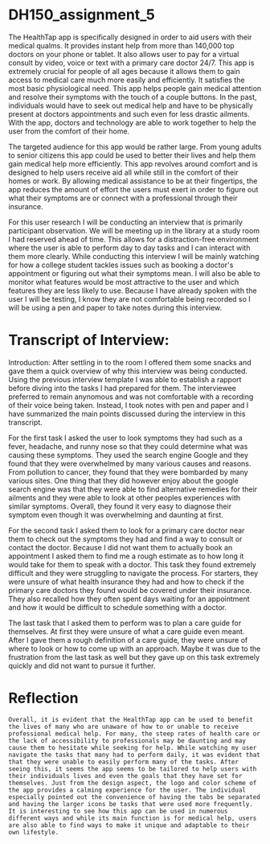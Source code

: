 # DH150_assignment_5

The HealthTap app is specifically designed in order to aid users with their medical qualms. It provides instant help from more than 140,000 top doctors on your phone or tablet. It also allows user to pay for a virtual consult by video, voice or text with a primary care doctor 24/7. This app is extremely crucial for people of all ages because it allows them to gain access to medical care much more easily and efficiently. It satisfies the most basic physiological need. This app helps people gain medical attention and resolve their symptoms with the touch of a couple buttons. In the past, individuals would have to seek out medical help and have to be physically present at doctors appointments and such even for less drastic ailments. With the app, doctors and technology are able to work together to help the user from the comfort of their home. 


The targeted audience for this app would be rather large. From young adults to senior citizens this app could be used to better their lives and help them gain medical help more efficiently. This app revolves around comfort and is designed to help users receive aid all while still in the comfort of their homes or work. By allowing medical assistance to be at their fingertips, the app reduces the amount of effort the users must exert in order to figure out what their symptoms are or connect with a professional through their insurance. 


For this user research I will be conducting an interview that is primarily participant observation. We will be meeting up in the library at a study room I had reserved ahead of time. This allows for a distraction-free environment where the user is able to perform day to day tasks and I can interact with them more clearly. While conducting this interview I will be mainly watching for how a college student tackles issues such as booking a doctor's appointment or figuring out what their symptoms mean. I will also be able to monitor what features would be most attractive to the user and which features they are less likely to use. Because I have already spoken with the user I will be testing, I know they are not comfortable being recorded so I will be using a pen and paper to take notes during this interview. 


# Transcript of Interview: 

Introduction: After settling in to the room I offered them some snacks and gave them a quick overview of why this interview was being conducted. Using the previous interview template I was able to establish a rapport before diving into the tasks I had prepared for them. The interviewee preferred to remain anynomous and was not comfortable with a recording of their voice being taken. Instead, I took notes with pen and paper and I have summarized the main points discussed during the interview in this transcript. 

For the first task I asked the user to look symptoms they had such as a fever, headache, and runny nose so that they could determine what was causing these symptoms. They used the search engine Google and they found that they were overwhelmed by many various causes and reasons. From pollution to cancer, they found that they were bombarded by many various sites. One thing that they did however enjoy about the google search engine was that they were able to find alternative remedies for their ailments and they were able to look at other peoples experiences with similar symptoms. Overall, they found it very easy to diagnose their symptom even though it was overwhelming and daunting at first. 

For the second task I asked them to look for a primary care doctor near them to check out the symptoms they had and find a way to consult or contact the doctor. Because I did not want them to actually book an appointment I asked them to find me a rough estimate as to how long it would take for them to speak with a doctor. This task they found extremely difficult and they were struggling to navigate the process. For starters, they were unsure of what health insurance they had and how to check if the primary care doctors they found would be covered under their insurance. They also recalled how they often spent days waiting for an appointment and how it would be difficult to schedule something with a doctor. 

The last task that I asked them to perform was to plan a care guide for themselves. At first they were unsure of what a care guide even meant. After I gave them a rough definition of a care guide, they were unsure of where to look or how to come up with an approach. Maybe it was due to the frustration from the last task as well but they gave up on this task extremely quickly and did not want to pursue it further. 


# Reflection
	
	Overall, it is evident that the HealthTap app can be used to benefit the lives of many who are unaware of how to or unable to receive professional medical help. For many, the steep rates of health care or the lack of accessibility to professionals may be daunting and may cause them to hesitate while seeking for help. While watching my user navigate the tasks that many had to perform daily, it was evident that that they were unable to easily perform many of the tasks. After seeing this, it seems the app seems to be tailored to help users with their individuals lives and even the goals that they have set for themselves. Just from the design aspect, the logo and color scheme of the app provides a calming experience for the user. The individual especially pointed out the convenience of having the tabs be separated and having the larger icons be tasks that were used more frequently. It is interesting to see how this app can be used in numerous different ways and while its main function is for medical help, users are also able to find ways to make it unique and adaptable to their own lifestyle. 
